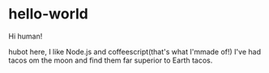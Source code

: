 # hello-world

Hi human!

hubot here, I like Node.js and coffeescript(that's what I'mmade of!)
I've had  tacos om the moon  and find them far superior to Earth tacos.
